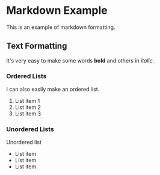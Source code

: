# Markdown Example

This is an example of markdown formatting.

## Text Formatting

It's very easy to make some words **bold** and others in *italic*.

### Ordered Lists

I can also easily make an ordered list.
1. List item 1
2. List item 2
3. List item 3

### Unordered Lists
Unordered list
* List item
* List item
* List item 
